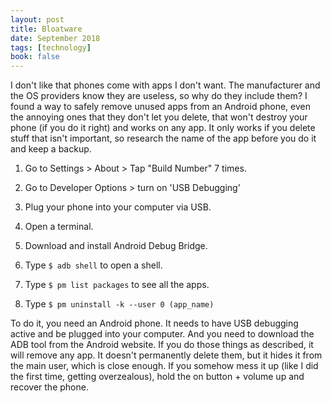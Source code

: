 ```yaml
---
layout: post
title: Bloatware
date: September 2018
tags: [technology]
book: false
---
```

I don't like that phones come with apps I don't want. The manufacturer and the OS providers know they are useless, so why do they include them? I found a way to safely remove unused apps from an Android phone, even the annoying ones that they don't let you delete, that won't destroy your phone (if you do it right) and works on any app. It only works if you delete stuff that isn't important, so research the name of the app before you do it and keep a backup.

1. Go to Settings > About > Tap "Build Number" 7 times.

2. Go to Developer Options > turn on 'USB Debugging'

3. Plug your phone into your computer via USB.

4. Open a terminal.

5. Download and install Android Debug Bridge.

6. Type `$ adb shell` to open a shell.

7. Type `$ pm list packages` to see all the apps.

8. Type `$ pm uninstall -k --user 0 (app_name)`

To do it, you need an Android phone. It needs to have USB debugging active and be plugged into your computer. And you need to download the ADB tool from the Android website. If you do those things as described, it will remove any app. It doesn't permanently delete them, but it hides it from the main user, which is close enough. If you somehow mess it up (like I did the first time, getting overzealous), hold the on button + volume up and recover the phone.
